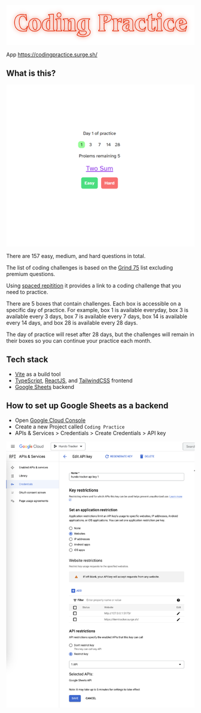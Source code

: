 ![](./src/assets/banner.png)

App https://codingpractice.surge.sh/

## What is this?

![](./src/assets/coding-practice.PNG)

There are 157 easy, medium, and hard questions in total.

The list of coding challenges is based on the [Grind 75](https://www.techinterviewhandbook.org/grind75?weeks=26&hours=40&order=all_rounded&grouping=none) list excluding premium questions. 

Using [spaced repitition](https://en.wikipedia.org/wiki/Spaced_repetition) it provides a link to a coding challenge that you need to practice.

There are 5 boxes that contain challenges. Each box is accessible on a specific day of practice. For example, box 1 is available everyday, box 3 is available every 3 days, box 7 is available every 7 days, box 14 is available every 14 days, and box 28 is available every 28 days.

The day of practice will reset after 28 days, but the challenges will remain in their boxes so you can continue your practice each month.


## Tech stack

- [Vite](https://vitejs.dev/) as a build tool
- [TypeScript](https://www.typescriptlang.org/), [ReactJS](https://react.dev/), and [TailwindCSS](https://tailwindcss.com/docs/guides/vite) frontend
- [Google Sheets](https://developers.google.com/sheets/api/guides/concepts) backend

## How to set up Google Sheets as a backend

- Open [Google Cloud Console](https://console.cloud.google.com/)
- Create a new Project called `Coding Practice`
- APIs & Services > Credentials > Create Credentials > API key

![](./src/assets/google-cloud-credentials-example.png)